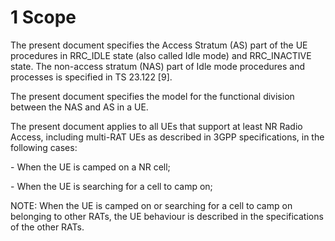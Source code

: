 #  1 Scope

The present document specifies the Access Stratum (AS) part of the UE
procedures in RRC_IDLE state (also called Idle mode) and RRC_INACTIVE
state. The non-access stratum (NAS) part of Idle mode procedures and
processes is specified in TS 23.122 \[9\].

The present document specifies the model for the functional division
between the NAS and AS in a UE.

The present document applies to all UEs that support at least NR Radio
Access, including multi-RAT UEs as described in 3GPP specifications, in
the following cases:

\- When the UE is camped on a NR cell;

\- When the UE is searching for a cell to camp on;

NOTE: When the UE is camped on or searching for a cell to camp on
belonging to other RATs, the UE behaviour is described in the
specifications of the other RATs.